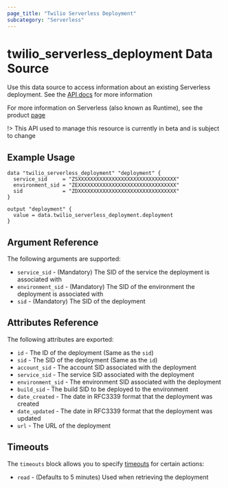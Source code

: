 ```yaml
---
page_title: "Twilio Serverless Deployment"
subcategory: "Serverless"
---
```


# twilio_serverless_deployment Data Source

Use this data source to access information about an existing Serverless deployment. See the [API docs](https://www.twilio.com/docs/runtime/functions-assets-api/api/deployment) for more information

For more information on Serverless (also known as Runtime), see the product [page](https://www.twilio.com/runtime)

!> This API used to manage this resource is currently in beta and is subject to change

## Example Usage

```hcl
data "twilio_serverless_deployment" "deployment" {
  service_sid     = "ZSXXXXXXXXXXXXXXXXXXXXXXXXXXXXXXXX"
  environment_sid = "ZEXXXXXXXXXXXXXXXXXXXXXXXXXXXXXXXX"
  sid             = "ZDXXXXXXXXXXXXXXXXXXXXXXXXXXXXXXXX"
}

output "deployment" {
  value = data.twilio_serverless_deployment.deployment
}
```

## Argument Reference

The following arguments are supported:

- `service_sid` - (Mandatory) The SID of the service the deployment is associated with
- `environment_sid` - (Mandatory) The SID of the environment the deployment is associated with
- `sid` - (Mandatory) The SID of the deployment

## Attributes Reference

The following attributes are exported:

- `id` - The ID of the deployment (Same as the `sid`)
- `sid` - The SID of the deployment (Same as the `id`)
- `account_sid` - The account SID associated with the deployment
- `service_sid` - The service SID associated with the deployment
- `environment_sid` - The environment SID associated with the deployment
- `build_sid` - The build SID to be deployed to the environment
- `date_created` - The date in RFC3339 format that the deployment was created
- `date_updated` - The date in RFC3339 format that the deployment was updated
- `url` - The URL of the deployment

## Timeouts

The `timeouts` block allows you to specify [timeouts](https://www.terraform.io/docs/configuration/resources.html#timeouts) for certain actions:

- `read` - (Defaults to 5 minutes) Used when retrieving the deployment
